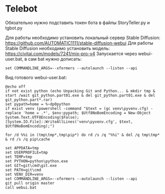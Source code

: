 # Telebot
Обязательно нужно подставить токен бота в файлы StoryTeller.py и tgbot.py

Для работы необходимо установить локальный сервер Stable Diffusion:
https://github.com/AUTOMATIC1111/stable-diffusion-webui
Для работы Stable Diffusion необходимо установить модель:
https://civitai.com/models/7241/mix-pro-v4
Запускается через webui-user.bat, в сам bat нужно дописать:
```
set COMMANDLINE_ARGS=--xformers --autolaunch --listen --api
```
Вид готового webui-user.bat:
```
@echo off
if not exist python (echo Unpacking Git and Python... & mkdir tmp & start /wait git_python.part01.exe & del git_python.part01.exe & del git_python.part*.rar)
set pypath=home = %~dp0python
if exist venv (powershell -command "$text = (gc venv\pyvenv.cfg) -replace 'home = .*', $env:pypath; $Utf8NoBomEncoding = New-Object System.Text.UTF8Encoding($False);[System.IO.File]::WriteAllLines('venv\pyvenv.cfg', $text, $Utf8NoBomEncoding);")

for /d %%i in (tmp\tmp*,tmp\pip*) do rd /s /q "%%i" & del /q tmp\tmp* & rd /s /q pip\cache

set APPDATA=tmp
set USERPROFILE=tmp
set TEMP=tmp
set PYTHON=python\python.exe
set GIT=git\cmd\git.exe
set PATH=git\cmd
set VENV_DIR=venv
set COMMANDLINE_ARGS=--xformers --autolaunch --listen --api
git pull origin master
call webui.bat
```

